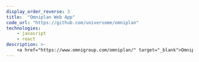 ```yaml
---
display_order_reverse: 3
title:  "Omniplan Web App"
code_url: "https://github.com/universome/omniplan"
technologies:
    - javasript
    - react
description: >-
    <a href="https://www.omnigroup.com/omniplan/" target="_blank">Omniplan</a> was extensively used at my previous work but didn't have any web interface which made everyone annoyed. So I built one using their official API.
---
```

